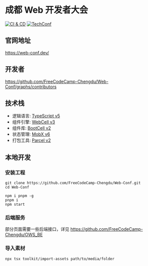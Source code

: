 # 成都 Web 开发者大会

[![CI & CD](https://github.com/FreeCodeCamp-Chengdu/Web-Conf/actions/workflows/main.yml/badge.svg)][2]
[![TechConf](https://img.shields.io/badge/TechConf-Chinese-red)][3]

## 官网地址

https://web-conf.dev/

## 开发者

https://github.com/FreeCodeCamp-Chengdu/Web-Conf/graphs/contributors

## 技术栈

-   逻辑语言: [TypeScript v5][4]
-   组件引擎: [WebCell v3][5]
-   组件库: [BootCell v2][6]
-   状态管理: [MobX v6][7]
-   打包工具: [Parcel v2][8]

## 本地开发

### 安装工程

```shell
git clone https://github.com/FreeCodeCamp-Chengdu/Web-Conf.git
cd Web-Conf

npm i pnpm -g
pnpm i
npm start
```

### 后端服务

部分页面需要一些后端接口，详见 https://github.com/FreeCodeCamp-Chengdu/OWS_BE

### 导入素材

```shell
npx tsx toolkit/import-assets path/to/media/folder
```

[2]: https://github.com/FreeCodeCamp-Chengdu/Web-Conf/actions/workflows/main.yml
[3]: https://github.com/b-conf/chinese-tech-conf-schedule
[4]: https://typescriptlang.org
[5]: https://web-cell.dev/
[6]: https://bootstrap.web-cell.dev/
[7]: https://mobx.js.org
[8]: https://parceljs.org
